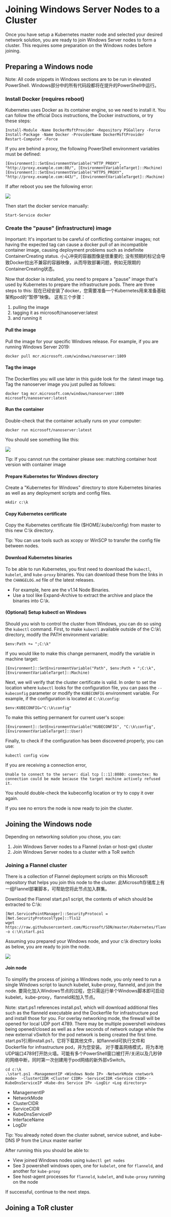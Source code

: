 # Joining Windows Server Nodes to a Cluster

Once you have setup a Kubernetes master node and selected your desired network solution, you are ready to join Windows Server nodes to form a cluster. This requires some preparation on the Windows nodes before joining.

## Preparing a Windows node

Note:
All code snippets in Windows sections are to be run in elevated PowerShell.  Windows部分中的所有代码段都将在提升的PowerShell中运行。

### Install Docker (requires reboot)

Kubernetes uses Docker as its container engine, so we need to install it. You can follow the official Docs instructions, the Docker instructions, or try these steps:

```
Install-Module -Name DockerMsftProvider -Repository PSGallery -Force
Install-Package -Name Docker -ProviderName DockerMsftProvider
Restart-Computer -Force
```

If you are behind a proxy, the following PowerShell environment variables must be defined:

```
[Environment]::SetEnvironmentVariable("HTTP_PROXY", "http://proxy.example.com:80/", [EnvironmentVariableTarget]::Machine)
[Environment]::SetEnvironmentVariable("HTTPS_PROXY", "http://proxy.example.com:443/", [EnvironmentVariableTarget]::Machine)
```

If after reboot you see the following error:

![](../omages/docker-svc-error.png)

Then start the docker service manually:

```
Start-Service docker
```

### Create the "pause" (infrastructure) image

Important:
It's important to be careful of conflicting container images; not having the expected tag can cause a docker pull of an incompatible container image, causing deployment problems such as indefinite ContainerCreating status.  小心冲突的容器图像是很重要的; 没有预期的标记会导致Docker拉出不兼容的容器映像，从而导致部署问题，例如无限期的ContainerCreating状态。

Now that docker is installed, you need to prepare a "pause" image that's used by Kubernetes to prepare the infrastructure pods. There are three steps to this:  现在已经安装了docker，您需要准备一个Kubernetes用来准备基础架构pod的“暂停”映像。 这有三个步骤：

1. pulling the image
2. tagging it as microsoft/nanoserver:latest
3. and running it

#### Pull the image

Pull the image for your specific Windows release. For example, if you are running Windows Server 2019:

```
docker pull mcr.microsoft.com/windows/nanoserver:1809
```

#### Tag the image

The Dockerfiles you will use later in this guide look for the :latest image tag. Tag the nanoserver image you just pulled as follows:

```
docker tag mcr.microsoft.com/windows/nanoserver:1809 microsoft/nanoserver:latest
```

#### Run the container

Double-check that the container actually runs on your computer:

```
docker run microsoft/nanoserver:latest
```

You should see something like this:

![](../images/docker-run-sample.png)

Tip:
If you cannot run the container please see: matching container host version with container image

#### Prepare Kubernetes for Windows directory

Create a "Kubernetes for Windows" directory to store Kubernetes binaries as well as any deployment scripts and config files.

```
mkdir c:\k
```

#### Copy Kubernetes certificate

Copy the Kubernetes certificate file ($HOME/.kube/config) from master to this new C:\k directory.

Tip:
You can use tools such as xcopy or WinSCP to transfer the config file between nodes.

#### Download Kubernetes binaries

To be able to run Kubernetes, you first need to download the `kubectl`, `kubelet`, and `kube-proxy` binaries. You can download these from the links in the `CHANGELOG.md` file of the latest releases.

* For example, here are the v1.14 Node Binaries.
* Use a tool like Expand-Archive to extract the archive and place the binaries into C:\k\.

#### (Optional) Setup kubectl on Windows

Should you wish to control the cluster from Windows, you can do so using the `kubectl` command. First, to make `kubectl` available outside of the C:\k\ directory, modify the PATH environment variable:

```
$env:Path += ";C:\k"
```

If you would like to make this change permanent, modify the variable in machine target:

```
[Environment]::SetEnvironmentVariable("Path", $env:Path + ";C:\k", [EnvironmentVariableTarget]::Machine)
```

Next, we will verify that the cluster certificate is valid. In order to set the location where `kubectl` looks for the configuration file, you can pass the `--kubeconfig` parameter or modify the `KUBECONFIG` environment variable. For example, if the configuration is located at `C:\k\config`:

```
$env:KUBECONFIG="C:\k\config"
```

To make this setting permanent for current user's scope:

```
[Environment]::SetEnvironmentVariable("KUBECONFIG", "C:\k\config", [EnvironmentVariableTarget]::User)
```

Finally, to check if the configuration has been discovered properly, you can use:

```
kubectl config view
```

If you are receiving a connection error,

```
Unable to connect to the server: dial tcp [::1]:8080: connectex: No connection could be made because the target machine actively refused it.
```

You should double-check the kubeconfig location or try to copy it over again.

If you see no errors the node is now ready to join the cluster.

## Joining the Windows node

Depending on networking solution you chose, you can:

1. Join Windows Server nodes to a Flannel (vxlan or host-gw) cluster
2. Join Windows Server nodes to a cluster with a ToR switch

### Joining a Flannel cluster

There is a collection of Flannel deployment scripts on this Microsoft repository that helps you join this node to the cluster.  此Microsoft存储库上有一组Flannel部署脚本，可帮助您将此节点加入群集。

Download the Flannel start.ps1 script, the contents of which should be extracted to C:\k:

```
[Net.ServicePointManager]::SecurityProtocol = [Net.SecurityProtocolType]::Tls12
wget https://raw.githubusercontent.com/Microsoft/SDN/master/Kubernetes/flannel/start.ps1 -o c:\k\start.ps1
```

Assuming you prepared your Windows node, and your c:\k directory looks as below, you are ready to join the node.

![](../images/flannel-directory.png)

#### Join node

To simplify the process of joining a Windows node, you only need to run a single Windows script to launch kubelet, kube-proxy, flanneld, and join the node.  要简化加入Windows节点的过程，您只需运行单个Windows脚本即可启动kubelet，kube-proxy，flanneld和加入节点。

Note:
start.ps1 references install.ps1, which will download additional files such as the flanneld executable and the Dockerfile for infrastructure pod and install those for you. For overlay networking mode, the firewall will be opened for local UDP port 4789. There may be multiple powershell windows being opened/closed as well as a few seconds of network outage while the new external vSwitch for the pod network is being created the first time.  start.ps1引用install.ps1，它将下载其他文件，如flanneld可执行文件和Dockerfile for infrastructure pod，并为您安装。 对于覆盖网络模式，将为本地UDP端口4789打开防火墙。可能有多个PowerShell窗口被打开/关闭以及几秒钟的网络中断，同时第一次创建用于pod网络的新外部vSwitch。

```
cd c:\k
.\start.ps1 -ManagementIP <Windows Node IP> -NetworkMode <network mode>  -ClusterCIDR <Cluster CIDR> -ServiceCIDR <Service CIDR> -KubeDnsServiceIP <Kube-dns Service IP> -LogDir <Log directory>
```

* ManagementIP
* NetworkMode
* ClusterCIDR
* ServiceCIDR
* KubeDnsServiceIP
* InterfaceName
* LogDir

Tip:
You already noted down the cluster subnet, service subnet, and kube-DNS IP from the Linux master earlier

After running this you should be able to:

* View joined Windows nodes using `kubectl get nodes`
* See 3 powershell windows open, one for `kubelet`, one for `flanneld`, and another for `kube-proxy`
* See host-agent processes for `flanneld`, `kubelet`, and `kube-proxy` running on the node

If successful, continue to the next steps.

## Joining a ToR cluster
